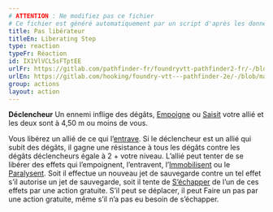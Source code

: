 ```yaml
---
# ATTENTION : Ne modifiez pas ce fichier
# Ce fichier est généré automatiquement par un script d'après les données du module Foundry VTT officiel et de sa traduction
title: Pas libérateur
titleEn: Liberating Step
type: reaction
typeFr: Réaction
id: IX1VlVCL5sFTptEE
urlFr: https://gitlab.com/pathfinder-fr/foundryvtt-pathfinder2-fr/-/blob/master/data/actions/IX1VlVCL5sFTptEE.htm
urlEn: https://gitlab.com/hooking/foundry-vtt---pathfinder-2e/-/blob/master/packs/data/actions.db/liberating-step.json
group: actions
layout: action
---
```

**Déclencheur** Un ennemi inflige des dégâts, [Empoigne](../condition-items/agrippé/empoigné.md) ou [Saisit](saisir.md) votre allié et les deux sont à 4,50 m ou moins de vous.

Vous libérez un allié de ce qui l’[entrave](../condition-items/entravé.md). Si le déclencheur est un allié qui subit des dégâts, il gagne une résistance à tous les dégâts contre les dégâts déclencheurs égale à 2 + votre niveau. L’allié peut tenter de se libérer des effets qui l’empoignent, l’entravent, l’[Immobilisent](../condition-items/immobilisé.md) ou le [Paralysent](../condition-items/paralysé.md). Soit il effectue un nouveau jet de sauvegarde contre un tel effet s’il autorise un jet de sauvegarde, soit il tente de [S’échapper](s-échapper.md) de l’un de ces effets par une action gratuite. S’il peut se déplacer, il peut Faire un pas par une action gratuite, même s’il n’a pas eu besoin de s’échapper.


